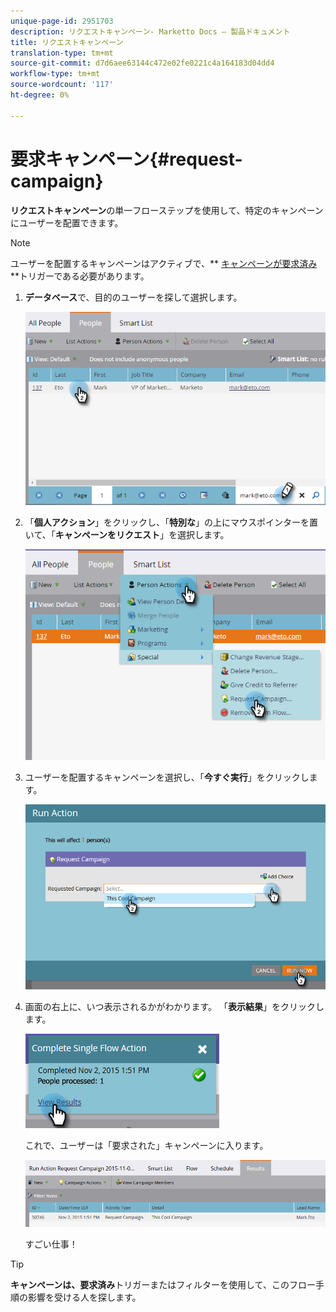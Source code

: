 ```yaml
---
unique-page-id: 2951703
description: リクエストキャンペーン- Marketto Docs — 製品ドキュメント
title: リクエストキャンペーン
translation-type: tm+mt
source-git-commit: d7d6aee63144c472e02fe0221c4a164183d04dd4
workflow-type: tm+mt
source-wordcount: '117'
ht-degree: 0%

---
```



# 要求キャンペーン{#request-campaign}

**リクエストキャンペーン**&#x200B;の単一フローステップを使用して、特定のキャンペーンにユーザーを配置できます。

>[!NOTE]
>
>ユーザーを配置するキャンペーンはアクティブで、** [キャンペーンが要求済み](../../../../product-docs/core-marketo-concepts/smart-campaigns/using-smart-campaigns/setting-up-a-trigger-smart-campaign-for-sales-using-campaign-is-requested.md)**トリガーである必要があります。

1. **データベース**&#x200B;で、目的のユーザーを探して選択します。

   ![](assets/one-5.png)

1. 「**個人アクション**」をクリックし、「**特別な**」の上にマウスポインターを置いて、「**キャンペーンをリクエスト**」を選択します。

   ![](assets/two-5.png)

1. ユーザーを配置するキャンペーンを選択し、「**今すぐ実行**」をクリックします。

   ![](assets/three-4.png)

1. 画面の右上に、いつ表示されるかがわかります。 「**表示結果**」をクリックします。

   ![](assets/four-4.png)

   これで、ユーザーは「要求された」キャンペーンに入ります。

   ![](assets/five-1.png)

   すごい仕事！

>[!TIP]
>
>**キャンペーンは、要求済み**&#x200B;トリガーまたはフィルターを使用して、このフロー手順の影響を受ける人を探します。

